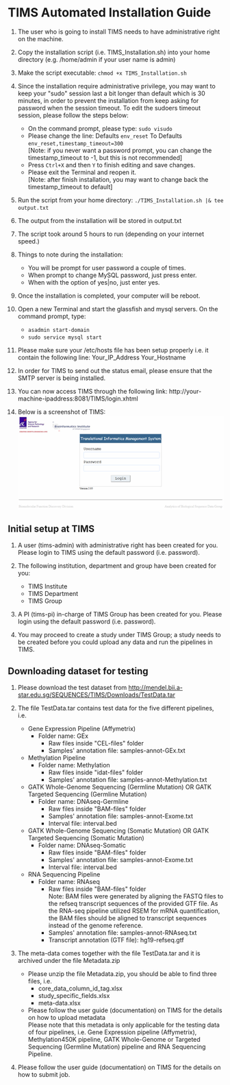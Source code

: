 # TIMS Automated Installation Guide

1.	The user who is going to install TIMS needs to have administrative right on the machine.

2.	Copy the installation script (i.e. TIMS_Installation.sh) into your home directory (e.g. /home/admin if your user name is admin)

3.	Make the script executable: `chmod +x TIMS_Installation.sh`

4.	Since the installation require administrative privilege, you may want to keep your "sudo" session last a bit longer than default which is 30 minutes, in order to prevent the installation from keep asking for password when the session timeout. To edit the sudoers timeout session, please follow the steps below:
	- On the command prompt, please type: `sudo visudo`
	- Please change the line:
		Defaults `env_reset` To Defaults `env_reset,timestamp_timeout=300`<br/>[Note: if you never want a password prompt, you can change the timestamp_timeout to -1, but this is not recommended]
	- Press `Ctrl+X` and then `Y` to finish editing and save changes. 
	- Please exit the Terminal and reopen it.<br/>[Note: after finish installation, you may want to change back the timestamp_timeout to default]

5.	Run the script from your home directory: `./TIMS_Installation.sh |& tee output.txt`

6.	The output from the installation will be stored in output.txt

7.	The script took around 5 hours to run (depending on your internet speed.)

8.	Things to note during the installation:
	- You will be prompt for user password a couple of times.
	- When prompt to change MySQL password, just press enter.
	- When with the option of yes|no, just enter yes.

9.	Once the installation is completed, your computer will be reboot.

10.	Open a new Terminal and start the glassfish and mysql servers. On the command prompt, type:
	- `asadmin start-domain`
	- `sudo service mysql start`

11.	Please make sure your /etc/hosts file has been setup properly i.e. it contain the following line:
Your_IP_Address	Your_Hostname

12.	In order for TIMS to send out the status email, please ensure that the SMTP server is being installed.

13.	You can now access TIMS through the following link:
http://your-machine-ipaddress:8081/TIMS/login.xhtml

14.	Below is a screenshot of TIMS:<br/>
![Figure 1. TIMS login page](TIMS-login.png)

## Initial setup at TIMS
1.	A user (tims-admin) with administrative right has been created for you. Please login to TIMS using the default password (i.e. password).

2.	The following institution, department and group have been created for you:
	- TIMS Institute
 	- TIMS Department
	- TIMS Group

3.	A PI (tims-pi) in-charge of TIMS Group has been created for you. Please login using the default password (i.e. password).

4.	You may proceed to create a study under TIMS Group; a study needs to be created before you could upload any data and run the pipelines in TIMS.

## Downloading dataset for testing
1)	Please download the test dataset from http://mendel.bii.a-star.edu.sg/SEQUENCES/TIMS/Downloads/TestData.tar 

2)	The file TestData.tar contains test data for the five different pipelines, i.e.
	* Gene Expression Pipeline (Affymetrix)
  	  * Folder name: GEx
		*  Raw files inside "CEL-files" folder
		*  Samples' annotation file: samples-annot-GEx.txt
	* Methylation Pipeline
	  * Folder name: Methylation
		* Raw files inside "idat-files" folder
		* Samples' annotation file: samples-annot-Methylation.txt
	* GATK Whole-Genome Sequencing (Germline Mutation) OR GATK Targeted Sequencing (Germline Mutation) 
	  * Folder name: DNAseq-Germline
	    * Raw files inside "BAM-files" folder
	    * Samples' annotation file: samples-annot-Exome.txt
	    * Interval file: interval.bed
	* GATK Whole-Genome Sequencing (Somatic Mutation) OR GATK Targeted Sequencing (Somatic Mutation) 
	  * Folder name: DNAseq-Somatic
		* Raw files inside "BAM-files" folder
		* Samples' annotation file: samples-annot-Exome.txt
		* Interval file: interval.bed
	* RNA Sequencing Pipeline
	  * Folder name: RNAseq
		* Raw files inside "BAM-files" folder <br/>
Note: BAM files were generated by aligning the FASTQ files to the refseq transcript sequences of the provided GTF file. As the RNA-seq pipeline utilized RSEM for mRNA quantification, the BAM files should be aligned to transcript sequences instead of the genome reference.
		* Samples' annotation file: samples-annot-RNAseq.txt
		* Transcript annotation (GTF file): hg19-refseq.gtf

3)	The meta-data comes together with the file TestData.tar and it is archived under the file Metadata.zip 
	* Please unzip the file Metadata.zip, you should be able to find three files, i.e.
	  * core_data_column_id_tag.xlsx
	  * study_specific_fields.xlsx
	  * meta-data.xlsx
	* Please follow the user guide (documentation) on TIMS for the details on how to upload metadata <br/>
Please note that this metadata is only applicable for the testing data of four pipelines, i.e. Gene Expression pipeline (Affymetrix), Methylation450K pipeline, GATK Whole-Genome or Targeted Sequencing (Germline Mutation) pipeline and RNA Sequencing Pipeline. 

4)	Please follow the user guide (documentation) on TIMS for the details on how to submit job. 
